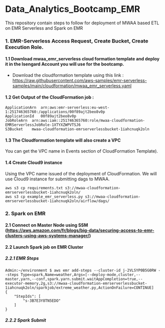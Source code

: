 # Data_Analytics_Bootcamp_EMR
This repository contain steps to follow for deployment of MWAA based ETL on EMR Serverless and Spark on EMR 

### 1. EMR-Serverless Access Request, Create Bucket, Create Execution Role.

#### 1.1 Download mwaa_emr_serverless cloud formation template and deploy it in the Isengard Account you will use for the bootcamp. 

- Download the cloudformation template using this link : https://raw.githubusercontent.com/aws-samples/emr-serverless-samples/main/cloudformation/mwaa_emr_serverless.yaml 

#### 1.2 Get Output of the CloudFormation job : 

```
ApplicationArn	arn:aws:emr-serverless:eu-west-1:251746365760:/applications/00f89ajt2beo8v0p
ApplicationId	00f89ajt2beo8v0p
JobRoleArn	arn:aws:iam::251746365760:role/mwaa-cloudformation-EMRServerlessJobRole-1XTYXZWPVTSJ6
S3Bucket	mwaa-cloudformation-emrserverlessbucket-1iahcnuqk2oln
```

#### 1.3 The Cloudformation template will also create a VPC 

You can get the VPC name in Events section of CloudFormation Template).

#### 1.4 Create Cloud9 instance 

Using the VPC name issued of the deployment of CloudFormation. We will use Cloud9 instance for submitting dags to MWAA.  

```
aws s3 cp requirements.txt s3://mwaa-cloudformation-emrserverlessbucket-1iahcnuqk2oln/
aws s3 cp example_emr_serverless.py s3://mwaa-cloudformation-emrserverlessbucket-1iahcnuqk2oln/airflow/dags/
```

### 2. Spark on EMR 

#### 2.1 Connect on Master Node using SSM (https://aws.amazon.com/fr/blogs/big-data/securing-access-to-emr-clusters-using-aws-systems-manager/) 
#### 2.2 Launch Spark job on EMR Cluster 
##### 2.2.1 EMR Steps 
```
Admin:~/environment $ aws emr add-steps --cluster-id j-2VLSYP0B5G0RW --steps Type=spark,Name=weather,Args=[--deploy-mode,cluster,--master,yarn,--conf,spark.yarn.submit.waitAppCompletion=true,--executor-memory,2g,s3://mwaa-cloudformation-emrserverlessbucket-1iahcnuqk2oln/sparkjob/extreme_weather.py,ActionOnFailure=CONTINUE]
{
    "StepIds": [
        "s-3B7E3Y8TN5EDO"
    ]
}
```
##### 2.2.2 Spark Submit 

